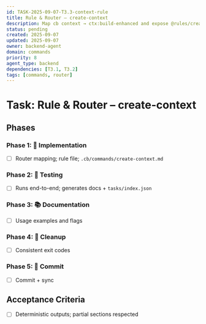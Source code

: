 ```yaml
---
id: TASK-2025-09-07-T3.3-context-rule
title: Rule & Router – create-context
description: Map cb context → ctx:build-enhanced and expose @rules/create-context
status: pending
created: 2025-09-07
updated: 2025-09-07
owner: backend-agent
domain: commands
priority: 8
agent_type: backend
dependencies: [T3.1, T3.2]
tags: [commands, router]
---
```


# Task: Rule & Router – create-context

## Phases
### Phase 1: 🚀 Implementation
- [ ] Router mapping; rule file; `.cb/commands/create-context.md`

### Phase 2: 🧪 Testing
- [ ] Runs end-to-end; generates docs + `tasks/index.json`

### Phase 3: 📚 Documentation
- [ ] Usage examples and flags

### Phase 4: 🧹 Cleanup
- [ ] Consistent exit codes

### Phase 5: 💾 Commit
- [ ] Commit + sync

## Acceptance Criteria
- [ ] Deterministic outputs; partial sections respected
